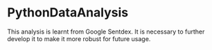 # PythonDataAnalysis

This analysis is learnt from Google Sentdex. It is necessary to further develop it to make it more robust for future usage.
